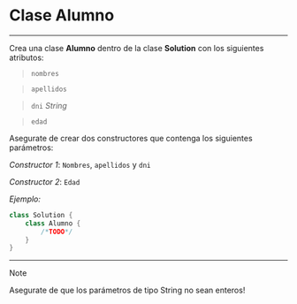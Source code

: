 # Clase Alumno
- - -
Crea una clase **Alumno** dentro de la clase **Solution** con los siguientes atributos:
> `nombres`

> `apellidos`

> `dni` _String_

> `edad`

Asegurate de crear dos constructores que contenga los siguientes
parámetros:

_Constructor 1_: `Nombres`, `apellidos` y `dni`

_Constructor 2_: `Edad`

_Ejemplo:_

```Java
class Solution {
    class Alumno {
        /*TODO*/
    }
}
```
- - -
> [!NOTE]
> Asegurate de que los parámetros de tipo String no sean enteros!